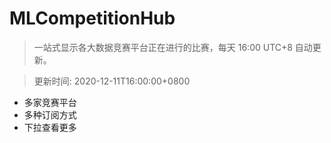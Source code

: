 # MLCompetitionHub

> 一站式显示各大数据竞赛平台正在进行的比赛，每天 16:00 UTC+8 自动更新。
  
> 更新时间: 2020-12-11T16:00:00+0800 

* 多家竞赛平台
* 多种订阅方式
* 下拉查看更多